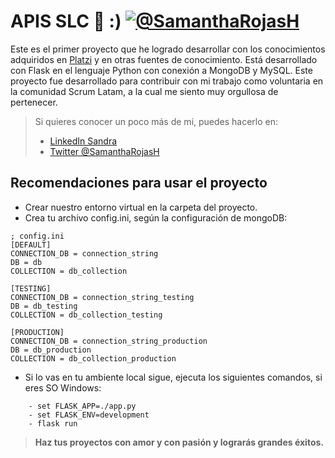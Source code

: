 # APIS SLC 💚 :) [![@SamanthaRojasH](https://i.imgur.com/skj3q6L.png?2 "@SamanthaRojasH")](https://i.imgur.com/skj3q6L.png?2 "@SamanthaRojasH")

Este es el primer proyecto que he logrado desarrollar con los conocimientos adquiridos en [Platzi](https://platzi.com/ "Platzi") y en otras fuentes de conocimiento. Está desarrollado con Flask en el lenguaje Python con conexión a MongoDB y MySQL. Este proyecto fue desarrollado para contribuir con mi trabajo como voluntaria en la comunidad Scrum Latam, a la cual me siento muy orgullosa de pertenecer.


> Si quieres conocer un poco más de mi, puedes hacerlo en:
>
> - [LinkedIn Sandra](https://www.linkedin.com/in/sandra-rojas-herran/ "LinkedIn")
> - [Twitter @SamanthaRojasH](https://twitter.com/SamanthaRojasH "Twitter @SamanthaRojasH")

## Recomendaciones para usar el proyecto
* Crear nuestro entorno virtual en la carpeta del proyecto.
* Crea tu archivo config.ini, según la configuración de mongoDB:

```
; config.ini
[DEFAULT]
CONNECTION_DB = connection_string
DB = db
COLLECTION = db_collection
    
[TESTING]
CONNECTION_DB = connection_string_testing
DB = db_testing
COLLECTION = db_collection_testing
    
[PRODUCTION]
CONNECTION_DB = connection_string_production
DB = db_production
COLLECTION = db_collection_production
```

* Si lo vas en tu ambiente local sigue, ejecuta los siguientes comandos, si eres SO Windows:

```
	- set FLASK_APP=./app.py
	- set FLASK_ENV=development
	- flask run
```

> **Haz tus proyectos con amor y con pasión y lograrás grandes éxitos.**
